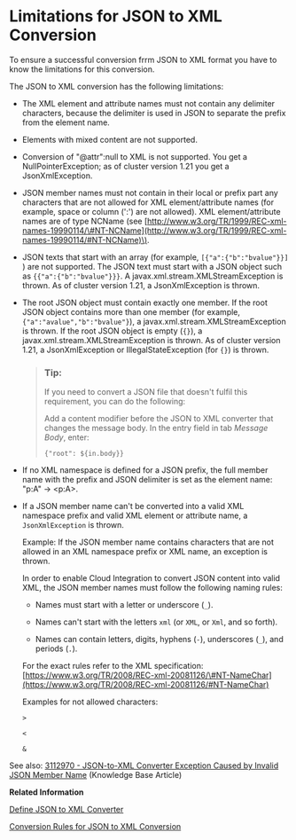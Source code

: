 <!-- loio3a02829ea84e4f7dac62bdd10d06b084 -->

# Limitations for JSON to XML Conversion

To ensure a successful conversion frrm JSON to XML format you have to know the limitations for this conversion.

The JSON to XML conversion has the following limitations:

-   The XML element and attribute names must not contain any delimiter characters, because the delimiter is used in JSON to separate the prefix from the element name.
-   Elements with mixed content are not supported.
-   Conversion of "@attr":null to XML is not supported. You get a NullPointerException; as of cluster version 1.21 you get a JsonXmlException.

-   JSON member names must not contain in their local or prefix part any characters that are not allowed for XML element/attribute names \(for example, space or column \(':'\) are not allowed\). XML element/attribute names are of type NCName \(see [http://www.w3.org/TR/1999/REC-xml-names-19990114/\#NT-NCName](http://www.w3.org/TR/1999/REC-xml-names-19990114/#NT-NCName)\).

-   JSON texts that start with an array \(for example, `[{"a":{"b":"bvalue"}}]` \) are not supported. The JSON text must start with a JSON object such as `{{"a":{"b":"bvalue"}}}`. A javax.xml.stream.XMLStreamException is thrown. As of cluster version 1.21, a JsonXmlException is thrown.

-   The root JSON object must contain exactly one member. If the root JSON object contains more than one member \(for example, `{"a":"avalue","b":"bvalue"}`\), a javax.xml.stream.XMLStreamException is thrown. If the root JSON object is empty \(`{}`\), a javax.xml.stream.XMLStreamException is thrown. As of cluster version 1.21, a JsonXmlException or IllegalStateException \(for `{}`\) is thrown.

    > ### Tip:  
    > If you need to convert a JSON file that doesn't fulfil this requirement, you can do the following:
    > 
    > Add a content modifier before the JSON to XML converter that changes the message body. In the entry field in tab *Message Body*, enter:
    > 
    > `{"root": ${in.body}}`

-   If no XML namespace is defined for a JSON prefix, the full member name with the prefix and JSON delimiter is set as the element name: "p:A" -\> <p:A\>.

-   If a JSON member name can't be converted into a valid XML namespace prefix and valid XML element or attribute name, a `JsonXmlException` is thrown.

    Example: If the JSON member name contains characters that are not allowed in an XML namespace prefix or XML name, an exception is thrown.

    In order to enable Cloud Integration to convert JSON content into valid XML, the JSON member names must follow the following naming rules:

    -   Names must start with a letter or underscore \(`_`\).

    -   Names can't start with the letters `xml` \(or `XML`, or `Xml`, and so forth\).

    -   Names can contain letters, digits, hyphens \(`-`\), underscores \(`_`\), and periods \(`.`\).


    For the exact rules refer to the XML specification: [https://www.w3.org/TR/2008/REC-xml-20081126/\#NT-NameChar](https://www.w3.org/TR/2008/REC-xml-20081126/#NT-NameChar)

    Examples for not allowed characters:

    `>`

    `<`

    `&`


See also: [3112970 - JSON-to-XML Converter Exception Caused by Invalid JSON Member Name](https://launchpad.support.sap.com/#/notes/3112970) \(Knowledge Base Article\)

**Related Information**  


[Define JSON to XML Converter](define-json-to-xml-converter-5a7c0cd.md "The JSON to XML converter enables you to transform messages in JSON format to XML format.")

[Conversion Rules for JSON to XML Conversion](conversion-rules-for-json-to-xml-conversion-232a9cf.md "To ensure a successful conversion of you data, you should make yourself familiar with the conversion rules.")



